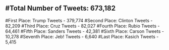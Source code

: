 #Total Number of Tweets: 673,182 
---
#First Place: Trump Tweets - 379,774
#Second Place: Clinton Tweets - 82,209
#Third Place: Cruz Tweets - 82,027
#Fourth Place: Rubio Tweets - 64,461
#Fifth Place: Sanders Tweets - 42,381
#Sixth Place: Carson Tweets - 10,278
#Seventh Place: Jeb! Tweets - 6,640
#Last Place: Kasich Tweets - 5,415
